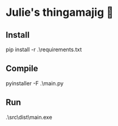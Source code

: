 # Julie's thingamajig 🚀

## Install

pip install -r .\requirements.txt

## Compile

pyinstaller -F .\main.py

## Run

.\src\dist\main.exe
